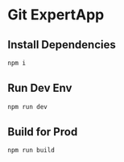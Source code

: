 # Git ExpertApp

## Install Dependencies

```sh
npm i
```

## Run Dev Env

```sh
npm run dev
```

## Build for Prod

```sh
npm run build
```
